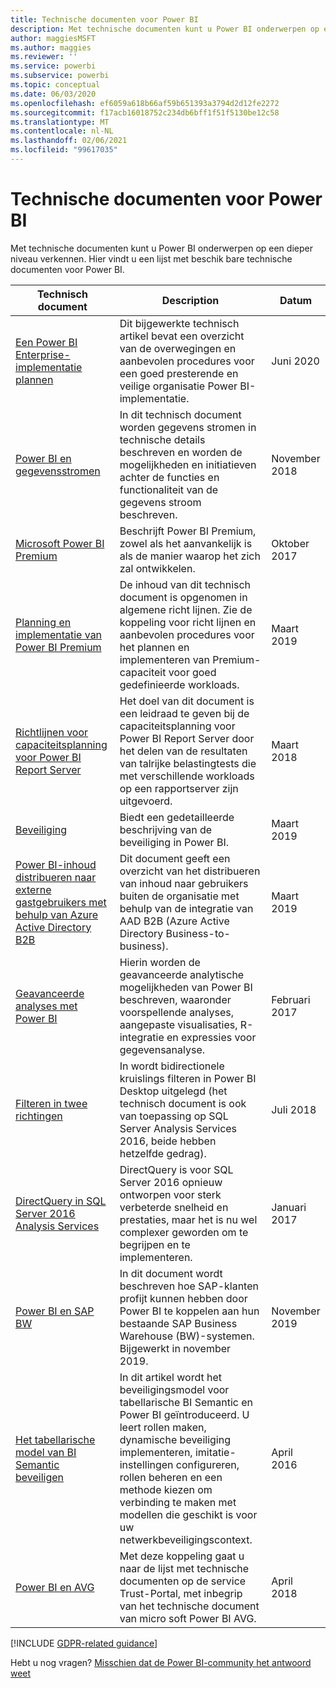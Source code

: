 ```yaml
---
title: Technische documenten voor Power BI
description: Met technische documenten kunt u Power BI onderwerpen op een dieper niveau verkennen.
author: maggiesMSFT
ms.author: maggies
ms.reviewer: ''
ms.service: powerbi
ms.subservice: powerbi
ms.topic: conceptual
ms.date: 06/03/2020
ms.openlocfilehash: ef6059a618b66af59b651393a3794d2d12fe2272
ms.sourcegitcommit: f17acb16018752c234db6bff1f51f5130be12c58
ms.translationtype: MT
ms.contentlocale: nl-NL
ms.lasthandoff: 02/06/2021
ms.locfileid: "99617035"
---
```

# <a name="white-papers-for-power-bi"></a>Technische documenten voor Power BI

Met technische documenten kunt u Power BI onderwerpen op een dieper niveau verkennen. Hier vindt u een lijst met beschik bare technische documenten voor Power BI.

| Technisch document | Description | Datum |
| --- | --- | --- |
| [Een Power BI Enterprise-implementatie plannen](https://aka.ms/PBIEnterpriseDeploymentWP) |Dit bijgewerkte technisch artikel bevat een overzicht van de overwegingen en aanbevolen procedures voor een goed presterende en veilige organisatie Power BI-implementatie. | Juni 2020 |
| [Power BI en gegevensstromen](https://go.microsoft.com/fwlink/?linkid=2034388&clcid=0x409)| In dit technisch document worden gegevens stromen in technische details beschreven en worden de mogelijkheden en initiatieven achter de functies en functionaliteit van de gegevens stroom beschreven. | November 2018 |
| [Microsoft Power BI Premium](https://aka.ms/pbipremiumwhitepaper) |Beschrijft Power BI Premium, zowel als het aanvankelijk is als de manier waarop het zich zal ontwikkelen. | Oktober 2017 |
| [Planning en implementatie van Power BI Premium](whitepaper-powerbi-premium-deployment.md)| De inhoud van dit technisch document is opgenomen in algemene richt lijnen. Zie de koppeling voor richt lijnen en aanbevolen procedures voor het plannen en implementeren van Premium-capaciteit voor goed gedefinieerde workloads.| Maart 2019 |
| [Richtlijnen voor capaciteitsplanning voor Power BI Report Server](../report-server/capacity-planning.md) |Het doel van dit document is een leidraad te geven bij de capaciteitsplanning voor Power BI Report Server door het delen van de resultaten van talrijke belastingtests die met verschillende workloads op een rapportserver zijn uitgevoerd. | Maart 2018 |
| [Beveiliging](../admin/service-admin-power-bi-security.md) |Biedt een gedetailleerde beschrijving van de beveiliging in Power BI. | Maart 2019 |
| [Power BI-inhoud distribueren naar externe gastgebruikers met behulp van Azure Active Directory B2B](../guidance/whitepaper-azure-b2b-power-bi.md)|Dit document geeft een overzicht van het distribueren van inhoud naar gebruikers buiten de organisatie met behulp van de integratie van AAD B2B (Azure Active Directory Business-to-business).| Maart 2019 |
| [Geavanceerde analyses met Power BI](https://info.microsoft.com/advanced-analytics-with-power-bi.html?Is=Website) |Hierin worden de geavanceerde analytische mogelijkheden van Power BI beschreven, waaronder voorspellende analyses, aangepaste visualisaties, R-integratie en expressies voor gegevensanalyse. | Februari 2017 |
| [Filteren in twee richtingen](../transform-model/desktop-bidirectional-filtering.md) |In wordt bidirectionele kruislings filteren in Power BI Desktop uitgelegd (het technisch document is ook van toepassing op SQL Server Analysis Services 2016, beide hebben hetzelfde gedrag). | Juli 2018 |
| [DirectQuery in SQL Server 2016 Analysis Services](/archive/blogs/analysisservices/directquery-in-sql-server-2016-analysis-services-whitepaper) |DirectQuery is voor SQL Server 2016 opnieuw ontworpen voor sterk verbeterde snelheid en prestaties, maar het is nu wel complexer geworden om te begrijpen en te implementeren. | Januari 2017 |
| [Power BI en SAP BW](https://aka.ms/powerbiandsapbw)| In dit document wordt beschreven hoe SAP-klanten profijt kunnen hebben door Power BI te koppelen aan hun bestaande SAP Business Warehouse (BW)-systemen. Bijgewerkt in november 2019.| November 2019 |
| [Het tabellarische model van BI Semantic beveiligen](https://download.microsoft.com/download/D/2/0/D20E1C5F-72EA-4505-9F26-FEF9550EFD44/Securing%20the%20Tabular%20BI%20Semantic%20Model.docx) |In dit artikel wordt het beveiligingsmodel voor tabellarische BI Semantic en Power BI geïntroduceerd. U leert rollen maken, dynamische beveiliging implementeren, imitatie-instellingen configureren, rollen beheren en een methode kiezen om verbinding te maken met modellen die geschikt is voor uw netwerkbeveiligingscontext. | April 2016 |
| [Power BI en AVG](https://aka.ms/power-bi-gdpr-whitepaper)| Met deze koppeling gaat u naar de lijst met technische documenten op de service Trust-Portal, met inbegrip van het technische document van micro soft Power BI AVG. | April 2018 |

[!INCLUDE [GDPR-related guidance](../includes/gdpr-hybrid-note.md)]

Hebt u nog vragen? [Misschien dat de Power BI-community het antwoord weet](https://community.powerbi.com/)
